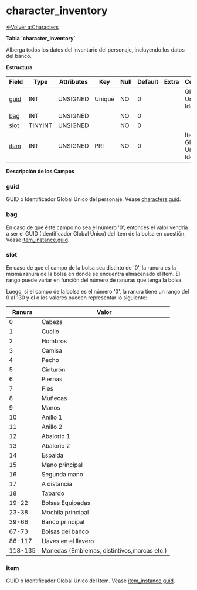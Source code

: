 # character\_inventory

[<-Volver a:Characters](database-characters.md)

**Tabla \`character\_inventory\`**

Alberga todos los datos del inventario del personaje, incluyendo los datos del banco.

**Estructura**

| Field     | Type    | Attributes | Key    | Null | Default | Extra | Comment                       |
| --------- | ------- | ---------- | ------ | ---- | ------- | ----- | ----------------------------- |
| [guid][1] | INT     | UNSIGNED   | Unique | NO   | 0       |       | Global Unique Identifier      |
| [bag][2]  | INT     | UNSIGNED   |        | NO   | 0       |       |                               |
| [slot][3] | TINYINT | UNSIGNED   |        | NO   | 0       |       |                               |
| [item][4] | INT     | UNSIGNED   | PRI    | NO   | 0       |       | Item Global Unique Identifier |

[1]: #guid
[2]: #bag
[3]: #slot
[4]: #item

**Descripción de los Campos**

### guid

GUID o Identificador Global Único del personaje. Véase [characters.guid](characters#guid).

### bag

En caso de que éste campo no sea el número '0', entonces el valor vendría a ser el GUID (Identificador Global Único) del Item de la bolsa en cuestión. Véase [item\_instance.guid](item_instance#guid).

### slot

En caso de que el campo de la bolsa sea distinto de '0', la ranura es la misma ranura de la bolsa en donde se encuentra almacenado el Item. El rango puede variar en función del número de ranuras que tenga la bolsa.

Luego, si el campo de la bolsa es el número '0', la ranura tiene un rango del 0 al 130 y el o los valores pueden representar lo siguiente:

| Ranura    | Valor                                       |
| --------- | ------------------------------------------- |
| 0         | Cabeza                                      |
| 1         | Cuello                                      |
| 2         | Hombros                                     |
| 3         | Camisa                                      |
| 4         | Pecho                                       |
| 5         | Cinturón                                    |
| 6         | Piernas                                     |
| 7         | Pies                                        |
| 8         | Muñecas                                     |
| 9         | Manos                                       |
| 10        | Anillo 1                                    |
| 11        | Anillo 2                                    |
| 12        | Abalorio 1                                  |
| 13        | Abalorio 2                                  |
| 14        | Espalda                                     |
| 15        | Mano principal                              |
| 16        | Segunda mano                                |
| 17        | A distancia                                 |
| 18        | Tabardo                                     |
| 19-22     | Bolsas Equipadas                            |
| 23-38     | Mochila principal                           |
| 39-66     | Banco principal                             |
| 67-73     | Bolsas del banco                            |
| 86-117    | Llaves en el llavero                        |
| 118-135   | Monedas (Emblemas, distintivos,marcas etc.) |

### item

GUID o Identificador Global Único del Item. Véase [item\_instance.guid](item_instance#guid).
